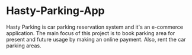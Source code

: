 # Hasty-Parking-App
Hasty Parking is car parking reservation system and it's an e-commerce application. The main focus of this project is to book parking area for present and future usage by making an online payment. Also, rent the car parking areas.
